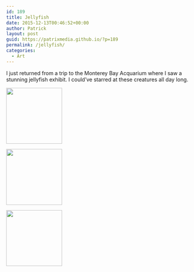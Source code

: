 ```yaml
---
id: 189
title: Jellyfish
date: 2015-12-13T00:46:52+00:00
author: Patrick
layout: post
guid: https://patrixmedia.github.io/?p=189
permalink: /jellyfish/
categories:
  - Art
---
```

I just returned from a trip to the Monterey Bay Acquarium where I saw a stunning jellyfish exhibit. I could&#8217;ve starred at these creatures all day long.

<div id='gallery-2' class='gallery galleryid-189 gallery-columns-3 gallery-size-thumbnail'>
  <dl class='gallery-item'>
    <dt class='gallery-icon portrait'>
      <a href='https://patrixmedia.github.io/wp-content/uploads/2015/05/VividJelly.jpg'><img width="150" height="150" src="https://patrixmedia.github.io/wp-content/uploads/2015/05/VividJelly-150x150.jpg" class="attachment-thumbnail size-thumbnail" alt="" srcset="https://patrixmedia.github.io/wp-content/uploads/2015/05/VividJelly-150x150.jpg 150w, https://patrixmedia.github.io/wp-content/uploads/2015/05/VividJelly-180x180.jpg 180w, https://patrixmedia.github.io/wp-content/uploads/2015/05/VividJelly-300x300.jpg 300w, https://patrixmedia.github.io/wp-content/uploads/2015/05/VividJelly-600x600.jpg 600w" sizes="(max-width: 150px) 100vw, 150px" /></a>
    </dt>
  </dl>
  
  <dl class='gallery-item'>
    <dt class='gallery-icon landscape'>
      <a href='https://patrixmedia.github.io/wp-content/uploads/2015/05/Jelly-1.jpg'><img width="150" height="150" src="https://patrixmedia.github.io/wp-content/uploads/2015/05/Jelly-1-150x150.jpg" class="attachment-thumbnail size-thumbnail" alt="" srcset="https://patrixmedia.github.io/wp-content/uploads/2015/05/Jelly-1-150x150.jpg 150w, https://patrixmedia.github.io/wp-content/uploads/2015/05/Jelly-1-180x180.jpg 180w, https://patrixmedia.github.io/wp-content/uploads/2015/05/Jelly-1-300x300.jpg 300w, https://patrixmedia.github.io/wp-content/uploads/2015/05/Jelly-1-600x600.jpg 600w" sizes="(max-width: 150px) 100vw, 150px" /></a>
    </dt>
  </dl>
  
  <dl class='gallery-item'>
    <dt class='gallery-icon landscape'>
      <a href='https://patrixmedia.github.io/wp-content/uploads/2015/05/fish.png'><img width="150" height="150" src="https://patrixmedia.github.io/wp-content/uploads/2015/05/fish-150x150.png" class="attachment-thumbnail size-thumbnail" alt="" srcset="https://patrixmedia.github.io/wp-content/uploads/2015/05/fish-150x150.png 150w, https://patrixmedia.github.io/wp-content/uploads/2015/05/fish-180x180.png 180w, https://patrixmedia.github.io/wp-content/uploads/2015/05/fish-300x300.png 300w, https://patrixmedia.github.io/wp-content/uploads/2015/05/fish-600x600.png 600w" sizes="(max-width: 150px) 100vw, 150px" /></a>
    </dt>
  </dl>
  
  <br style="clear: both" />
</div>